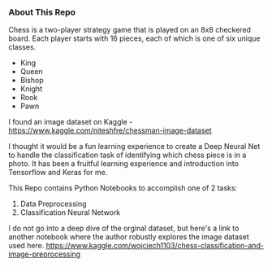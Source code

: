 ### About This Repo

Chess is a two-player strategy game that is played on an 8x8 checkered board. 
Each player starts with 16 pieces, each of which is one of six unique classes. 
* King
* Queen
* Bishop
* Knight
* Rook
* Pawn

I found an image dataset on Kaggle - https://www.kaggle.com/niteshfre/chessman-image-dataset

I thought it would be a fun learning experience to create a Deep Neural Net to handle the classification task of identifying which chess piece is in a photo. It has been a fruitful learning experience and introduction into Tensorflow and Keras for me. 

This Repo contains Python Notebooks to accomplish one of 2 tasks:

  1. Data Preprocessing
  2. Classification Neural Network

I do not go into a deep dive of the orginal dataset, but here's a link to another notebook where the author robustly explores the image dataset used here. https://www.kaggle.com/wojciech1103/chess-classification-and-image-preprocessing

